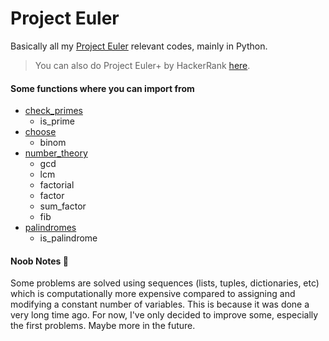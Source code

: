 # Project Euler
Basically all my [Project Euler](https://projecteuler.net/) relevant codes, mainly in Python.
> You can also do Project Euler+ by HackerRank [here](https://www.hackerrank.com/contests/projecteuler/challenges).

#### Some functions where you can import from
+ [check_primes](https://github.com/RussellDash332/Project-Euler/blob/main/check_primes.py)
    + is_prime
+ [choose](https://github.com/RussellDash332/Project-Euler/blob/main/choose.py)
    + binom
+ [number_theory](https://github.com/RussellDash332/Project-Euler/blob/main/number_theory.py)
    + gcd
    + lcm
    + factorial
    + factor
    + sum_factor
    + fib
+ [palindromes](https://github.com/RussellDash332/Project-Euler/blob/main/palindromes.py)
    + is_palindrome

#### Noob Notes 🤪
Some problems are solved using sequences (lists, tuples, dictionaries, etc) which is computationally more expensive compared to assigning and modifying a constant number of variables. This is because it was done a very long time ago. For now, I've only decided to improve some, especially the first problems. Maybe more in the future.